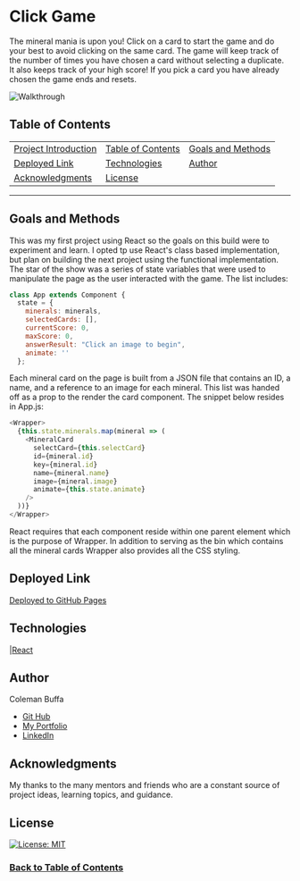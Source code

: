 # Click Game

The mineral mania is upon you! Click on a card to start the game and do your best to avoid clicking on the same card. The game will keep track of the number of times you have chosen a card without selecting a duplicate. It also keeps track of your high score! If you pick a card you have already chosen the game ends and resets. 

![Walkthrough](./click-game/public/assets/mineral-mania.gif)

## Table of Contents

| |||
|:-|:-|:-|
| [Project Introduction](#click-game) | [Table of Contents](#table-of-contents) | [Goals and Methods](#goals-and-methods) 
| [Deployed Link](#deployed-link) | [Technologies](#technologies) | [Author](#author) 
| [Acknowledgments](#acknowledgments) | [License](#license) |
---

## Goals and Methods

This was my first project using React so the goals on this build were to experiment and learn. I opted tp use React's class based implementation, but plan on building the next project using the functional implementation. The star of the show was a series of state variables that were used to manipulate the page as the user interacted with the game. The list includes:
```javascript
class App extends Component {
  state = {
    minerals: minerals,
    selectedCards: [],
    currentScore: 0,
    maxScore: 0,
    answerResult: "Click an image to begin",
    animate: ''
  };
```
Each mineral card on the page is built from a JSON file that contains an ID, a name, and a reference to an image for each mineral. This list was handed off as a prop to the render the card component. The snippet below resides in App.js:
```javascript
<Wrapper>
  {this.state.minerals.map(mineral => (
    <MineralCard
      selectCard={this.selectCard}
      id={mineral.id}
      key={mineral.id}
      name={mineral.name}
      image={mineral.image}
      animate={this.state.animate}
    />
  ))}
</Wrapper>
```
React requires that each component reside within one parent element which is the purpose of Wrapper. In addition to serving as the bin which contains all the mineral cards Wrapper also provides all the CSS styling.

## Deployed Link

[Deployed to GitHub Pages](https://github.com/coleman-buffa/click-game/settings)

## Technologies 

|[React](https://reactjs.org/)


## Author

Coleman Buffa

* [Git Hub](https://github.com/coleman-buffa/click-game)
* [My Portfolio](https://colemanbuffa-portfolio.herokuapp.com/)
* [LinkedIn](https://www.linkedin.com/in/coleman-buffa/)

## Acknowledgments

My thanks to the many mentors and friends who are a constant source of project ideas, learning topics, and guidance.

## License

[![License: MIT](https://img.shields.io/badge/License-MIT-yellow.svg)](https://opensource.org/licenses/MIT)

### [Back to Table of Contents](#table-of-contents)

